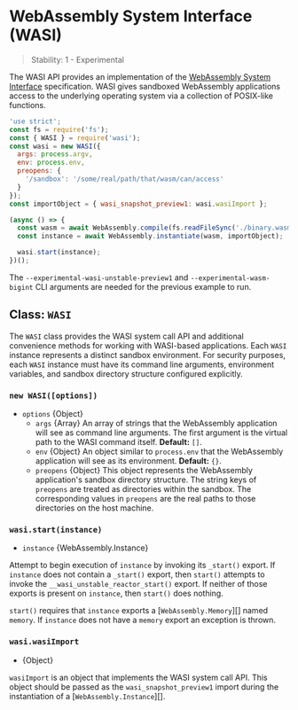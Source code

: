 # WebAssembly System Interface (WASI)

<!--introduced_in=v12.16.0-->

> Stability: 1 - Experimental

The WASI API provides an implementation of the [WebAssembly System Interface](https://wasi.dev/) specification. WASI gives sandboxed WebAssembly applications access to the underlying operating system via a collection of POSIX-like functions.

```js
'use strict';
const fs = require('fs');
const { WASI } = require('wasi');
const wasi = new WASI({
  args: process.argv,
  env: process.env,
  preopens: {
    '/sandbox': '/some/real/path/that/wasm/can/access'
  }
});
const importObject = { wasi_snapshot_preview1: wasi.wasiImport };

(async () => {
  const wasm = await WebAssembly.compile(fs.readFileSync('./binary.wasm'));
  const instance = await WebAssembly.instantiate(wasm, importObject);

  wasi.start(instance);
})();
```

The `--experimental-wasi-unstable-preview1` and `--experimental-wasm-bigint` CLI arguments are needed for the previous example to run.

## Class: `WASI`
<!-- YAML
added: v12.16.0
-->

The `WASI` class provides the WASI system call API and additional convenience methods for working with WASI-based applications. Each `WASI` instance represents a distinct sandbox environment. For security purposes, each `WASI` instance must have its command line arguments, environment variables, and sandbox directory structure configured explicitly.

### `new WASI([options])`
<!-- YAML
added: v12.16.0
-->

* `options` {Object}
  * `args` {Array} An array of strings that the WebAssembly application will see as command line arguments. The first argument is the virtual path to the WASI command itself. **Default:** `[]`.
  * `env` {Object} An object similar to `process.env` that the WebAssembly application will see as its environment. **Default:** `{}`.
  * `preopens` {Object} This object represents the WebAssembly application's sandbox directory structure. The string keys of `preopens` are treated as directories within the sandbox. The corresponding values in `preopens` are the real paths to those directories on the host machine.

### `wasi.start(instance)`
<!-- YAML
added: v12.16.0
-->

* `instance` {WebAssembly.Instance}

Attempt to begin execution of `instance` by invoking its `_start()` export. If `instance` does not contain a `_start()` export, then `start()` attempts to invoke the `__wasi_unstable_reactor_start()` export. If neither of those exports is present on `instance`, then `start()` does nothing.

`start()` requires that `instance` exports a [`WebAssembly.Memory`][] named `memory`. If `instance` does not have a `memory` export an exception is thrown.

### `wasi.wasiImport`
<!-- YAML
added: v12.16.0
-->

* {Object}

`wasiImport` is an object that implements the WASI system call API. This object should be passed as the `wasi_snapshot_preview1` import during the instantiation of a [`WebAssembly.Instance`][].
